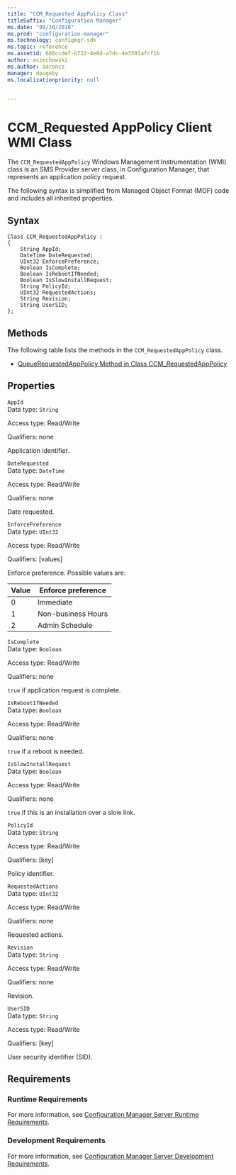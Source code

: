 ```yaml
---
title: "CCM_Requested AppPolicy Class"
titleSuffix: "Configuration Manager"
ms.date: "09/20/2016"
ms.prod: "configuration-manager"
ms.technology: configmgr-sdk
ms.topic: reference
ms.assetid: 600ccdef-b722-4e0d-a7dc-4e3591afcf1b
author: aczechowski
ms.author: aaroncz
manager: dougeby
ms.localizationpriority: null


---
```

# CCM_Requested AppPolicy Client WMI Class
The `CCM_RequestedAppPolicy` Windows Management Instrumentation (WMI) class is an SMS Provider server class, in Configuration Manager, that represents an application policy request.  

 The following syntax is simplified from Managed Object Format (MOF) code and includes all inherited properties.  

## Syntax  

```  
Class CCM_RequestedAppPolicy :    
{  
    String AppId;  
    DateTime DateRequested;  
    UInt32 EnforcePreference;  
    Boolean IsComplete;  
    Boolean IsRebootIfNeeded;  
    Boolean IsSlowInstallRequest;  
    String PolicyId;  
    UInt32 RequestedActions;  
    String Revision;  
    String UserSID;  
};  
```  

## Methods  
 The following table lists the methods in the `CCM_RequestedAppPolicy` class.  

-   [QueueRequestedAppPolicy Method in Class CCM_RequestedAppPolicy](../../../../../develop/reference/core/clients/sdk/queuerequestedapppolicy-method-in-class-ccm_requestedapppolicy.md)  

## Properties  
 `AppId`  
 Data type: `String`  

 Access type: Read/Write  

 Qualifiers: none  

 Application identifier.    

 `DateRequested`  
 Data type: `DateTime`  

 Access type: Read/Write  

 Qualifiers: none  

 Date requested.    

 `EnforcePreference`  
 Data type: `UInt32`  

 Access type: Read/Write  

 Qualifiers: [values]  

 Enforce preference. Possible values are:   

|Value|Enforce preference|  
|-|-|  
|0|Immediate|  
|1|Non-business Hours|  
|2|Admin Schedule|  

 `IsComplete`  
 Data type: `Boolean`  

 Access type: Read/Write  

 Qualifiers: none  

 `true` if application request is complete.   

 `IsRebootIfNeeded`  
 Data type: `Boolean`  

 Access type: Read/Write  

 Qualifiers: none  

 `true` if a reboot is needed.   

 `IsSlowInstallRequest`  
 Data type: `Boolean`  

 Access type: Read/Write  

 Qualifiers: none  

 `true` if this is an installation over a slow link.  

 `PolicyId`  
 Data type: `String`  

 Access type: Read/Write  

 Qualifiers: [key]  

 Policy identifier.    

 `RequestedActions`  
 Data type: `UInt32`  

 Access type: Read/Write  

 Qualifiers: none  

 Requested actions.    

 `Revision`  
 Data type: `String`  

 Access type: Read/Write  

 Qualifiers: none  

 Revision.    

 `UserSID`  
 Data type: `String`  

 Access type: Read/Write  

 Qualifiers: [key]  

 User security identifier (SID).    

## Requirements  

### Runtime Requirements  
 For more information, see [Configuration Manager Server Runtime Requirements](../../../../../develop/core/reqs/server-runtime-requirements.md).  

### Development Requirements  
 For more information, see [Configuration Manager Server Development Requirements](../../../../../develop/core/reqs/server-development-requirements.md).  

